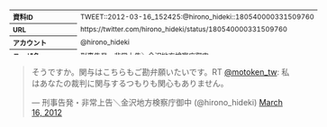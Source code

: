 <table style="font-size: 9pt; width: 610px; margin-bottom: 20px; height: 80px;">
<tbody>
    <tr>
        <th align=left>資料ID</th>
        <td align=left>TWEET::2012-03-16_152425:@hirono_hideki::180540000331509760</td>
    </tr>
    <tr>
        <th align=left>URL</th>
        <td align=left>https://twitter.com/hirono_hideki/status/180540000331509760</td>
    </tr>
    <tr>
        <th align=left>アカウント</th>
        <td align=left>@hirono_hideki</td>
    </tr>
    <tr>
        <th align=left>ユーザ名</th>
        <td align=left>刑事告発・非常上告＼金沢地方検察庁御中</td>
    </tr>
    <tr>
        <th align=left>ツイートの記録日時</th>
        <td align=left>created_at 2022-08-24_1524</td>
    </tr>
</tbody>
</table>
<blockquote class="twitter-tweet" data-width="450"  data-lang="ja"><p lang="ja" dir="ltr">そうですか。関与はこちらもご勘弁願いたいです。RT <a href="https://twitter.com/motoken_tw?ref_src=twsrc%5Etfw">@motoken_tw</a>: 私はあなたの裁判に関与するつもりも関心もありません。</p>&mdash; 刑事告発・非常上告＼金沢地方検察庁御中 (@hirono_hideki) <a href="https://twitter.com/hirono_hideki/status/180540000331509760?ref_src=twsrc%5Etfw">March 16, 2012</a></blockquote>
<script async src="https://platform.twitter.com/widgets.js" charset="utf-8"></script>


